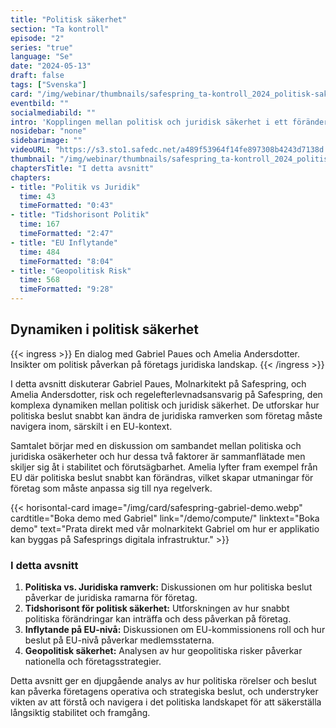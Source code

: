 ```yaml
---
title: "Politisk säkerhet"
section: "Ta kontroll"
episode: "2"
series: "true"
language: "Se"
date: "2024-05-13"
draft: false
tags: ["Svenska"]
card: "/img/webinar/thumbnails/safespring_ta-kontroll_2024_politisk-sakerhet.jpg"
eventbild: ""
socialmediabild: ""
intro: 'Kopplingen mellan politisk och juridisk säkerhet i ett föränderligt landskap'
nosidebar: "none"
sidebarimage: ""
videoURL: "https://s3.sto1.safedc.net/a489f53964f14fe897308b4243d7138d:processedvideos/safespring_ta-kontroll_2024_politisk-sakerhet_final/master.m3u8"
thumbnail: "/img/webinar/thumbnails/safespring_ta-kontroll_2024_politisk-sakerhet.jpg"
chaptersTitle: "I detta avsnitt"
chapters:
- title: "Politik vs Juridik"
  time: 43
  timeFormatted: "0:43"
- title: "Tidshorisont Politik"
  time: 167
  timeFormatted: "2:47"
- title: "EU Inflytande"
  time: 484
  timeFormatted: "8:04"
- title: "Geopolitisk Risk"
  time: 568
  timeFormatted: "9:28"
---
```



## Dynamiken i politisk säkerhet

{{< ingress >}}
En dialog med Gabriel Paues och Amelia Andersdotter. Insikter om politisk påverkan på företags juridiska landskap.
{{< /ingress >}}

I detta avsnitt diskuterar Gabriel Paues, Molnarkitekt på Safespring, och Amelia Andersdotter, risk och regelefterlevnads­ansvarig på Safespring, den komplexa dynamiken mellan politisk och juridisk säkerhet. De utforskar hur politiska beslut snabbt kan ändra de juridiska ramverken som företag måste navigera inom, särskilt i en EU-kontext.

Samtalet börjar med en diskussion om sambandet mellan politiska och juridiska osäkerheter och hur dessa två faktorer är sammanflätade men skiljer sig åt i stabilitet och förutsägbarhet. Amelia lyfter fram exempel från EU där politiska beslut snabbt kan förändras, vilket skapar utmaningar för företag som måste anpassa sig till nya regelverk.

{{< horisontal-card image="/img/card/safespring-gabriel-demo.webp" cardtitle="Boka demo med Gabriel" link="/demo/compute/" linktext="Boka demo" text="Prata direkt med vår molnarkitekt Gabriel om hur er applikatio kan byggas på Safesprings digitala infrastruktur." >}}


### I detta avsnitt
1. **Politiska vs. Juridiska ramverk:** Diskussionen om hur politiska beslut påverkar de juridiska ramarna för företag.
2. **Tidshorisont för politisk säkerhet:** Utforskningen av hur snabbt politiska förändringar kan inträffa och dess påverkan på företag.
3. **Inflytande på EU-nivå:** Diskussionen om EU-kommissionens roll och hur beslut på EU-nivå påverkar medlemsstaterna.
4. **Geopolitisk säkerhet:** Analysen av hur geopolitiska risker påverkar nationella och företagsstrategier.

Detta avsnitt ger en djupgående analys av hur politiska rörelser och beslut kan påverka företagens operativa och strategiska beslut, och understryker vikten av att förstå och navigera i det politiska landskapet för att säkerställa långsiktig stabilitet och framgång.


